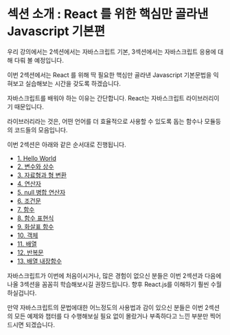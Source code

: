 # 섹션 소개 : React 를 위한 핵심만 골라낸 Javascript 기본편

우리 강의에서는 2섹션에서는 자바스크립트 기본, 3섹션에서는 자바스크립트 응용에 대해 다뤄 볼 예정입니다.

이번 2섹션에서는 React 를 위해 딱 필요한 핵심만 골라낸 Javascript 기본문법을 익혀보고 실습해보는 시간을 갖도록 하겠습니다.

자바스크립트를 배워야 하는 이유는 간단합니다. React는 자바스크립트 라이브러리이기 때문입니다.

라이브러리라는 것은, 어떤 언어를 더 효율적으로 사용할 수 있도록 돕는 함수나 모듈등의 코드들의 모음입니다.

이번 2섹션은 아래와 같은 순서대로 진행됩니다.

- [1. Hello World](section2/1.md)
- [2. 변수와 상수](section2/2..md)
- [3. 자료형과 형 변환](section2/3.md)
- [4. 연산자](section2/4.md)
- [5. null 병합 연산자](section2/5.md)
- [6. 조건문](section2/6.md)
- [7. 함수](section2/7.md)
- [8. 함수 표현식](section2/8.md)
- [9. 화살표 함수](section2/9.md)
- [10. 객체](section2/10.md)
- [11. 배열](section2/11.md)
- [12. 반복문](section2/12.md)
- [13. 배열 내장함수](section2/13.md)

자바스크립트가 이번에 처음이시거나, 많은 경험이 없으신 분들은 이번 2섹션과 다음에 나올 3섹션을 꼼꼼히 학습해보시길 권장드립니다. 향후 React.js를 이해하기 훨씬 수월하실겁니다.

만약 자바스크립트의 문법에대한 어느정도의 사용법과 감이 있으신 분들은 이번 2섹션의 모든 예제와 챕터를 다 수행해보실 필요 없이 몰랐거나 부족하다고 느낀 부분만 찍어드시면 되겠습니다.
